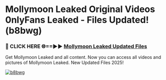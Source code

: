 # Mollymoon Leaked Original Videos 0nlyFans Leaked - Files Updated! (b8bwg)

<h3>🔴 CLICK HERE 🌐==►► <a href="https://tinyurl.com/3hn5wdd3" rel="nofollow">Mollymoon Leaked Updated Files</a></h3>

Get Mollymoon Leaked and all content. Now you can access all videos and pictures of Mollymoon Leaked. New Updated Files 2025!

[![b8bwg](https://i.imgur.com/4HnBqBT.gif)](https://tinyurl.com/3hn5wdd3)
